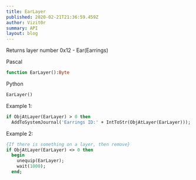 ```yaml
---
title: EarLayer
published: 2020-02-21T21:36:59.459Z
author: Vizit0r
summary: API
layout: blog
---
```


 

Returns layer number 0x12 - Ear(Earrings)

Pascal

```pascal
function EarLayer():Byte
```

Python

```python
EarLayer()
```

Example 1:

```pascal
if ObjAtLayer(EarLayer) > 0 then 
  AddToSystemJournal('Earrings ID:' + IntToStr(ObjAtLayer(EarLayer)));
```

Example 2:

```pascal
{If there is something on a layer, then remove}
if ObjAtLayer(EarLayer) <> 0 then
  begin
    unequip(EarLayer);
    wait(1000);
  end;
```
